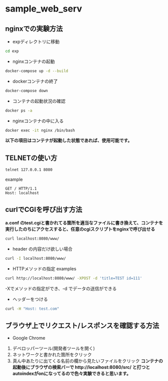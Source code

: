 # sample_web_serv

## nginxでの実験方法

- expディレクトリに移動
```sh
cd exp
```

- nginxコンテナの起動
```sh
docker-compose up -d --build
```
- dockerコンテナの終了
```sh
docker-compose down
```
- コンテナの起動状況の確認
```sh
docker ps -a
```
- nginxコンテナの中に入る
```sh
docker exec -it nginx /bin/bash
```

**以下の項目はコンテナが起動した状態であれば、使用可能です。**

## TELNETの使い方
```bash
telnet 127.0.0.1 8080
```
example
```
GET / HTTP/1.1
Host: localhost

```

## curlでCGIを呼び出す方法
**a.conf のtest.cgiと書かれてる箇所を適当なファイルに書き換えて、コンテナを実行したのちにアクセスすると、任意のcgiスクリプトをnginxで呼び出せる**
```bash
curl localhost:8080/www/
```
- header の内容だけ欲しい場合
```bash
curl -I localhost:8080/www/
```
- HTTPメソッドの指定
examples
```bash
curl http://localhost:8080/www/ -XPOST -d 'title=TEST id=111'
```
-Xでメソッドの指定ができ、-d でデータの送信ができる

- ヘッダーをつける
```bash
curl -H "Host: test.com" 
```
## ブラウザ上でリクエスト/レスポンスを確認する方法
- Google Chrome
1. デベロッパーツール(開発者ツールを開く)
1. ネットワークと書かれた箇所をクリック
1. 真ん中あたりに出てくる名前の欄から見たいファイルをクリック
**コンテナの起動後にブラウザの検索バーで http://localhost:8080/src/ と打つとautoindexがonになってるので色々実験できると思います。**
